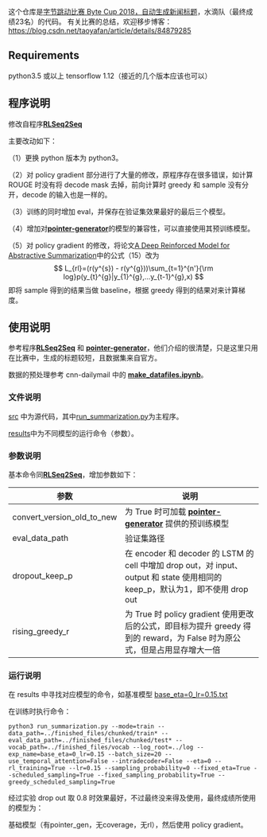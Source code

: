 这个仓库是[字节跳动比赛 Byte Cup 2018，自动生成新闻标题](https://biendata.com/competition/bytecup2018/)，水滴队（最终成绩23名）的代码。
有关比赛的总结，欢迎移步博客：https://blog.csdn.net/taoyafan/article/details/84879285
## Requirements

python3.5 或以上
tensorflow 1.12（接近的几个版本应该也可以）

## 程序说明

修改自程序[**RLSeq2Seq**](https://github.com/yaserkl/RLSeq2Seq)

主要改动如下：

（1）更换 python 版本为 python3。

（2）对 policy gradient 部分进行了大量的修改，原程序存在很多错误，如计算 ROUGE 时没有将 decode mask 去掉，前向计算时 greedy 和 sample 没有分开，decode 的输入也是一样的。

（3）训练的同时增加 eval，并保存在验证集效果最好的最后三个模型。

（4）增加对[**pointer-generator**](https://github.com/abisee/pointer-generator)的模型的兼容性，可以直接使用其预训练模型。

（5）对 policy gradient 的修改，将论文[A Deep Reinforced Model for Abstractive Summarization](https://arxiv.org/abs/1705.04304)中的公式（15）改为 
$$
L_{rl}=(r(y^{s}) - r(y^{g}))\sum_{t=1}^{n'}{\rm log}p(y_{t}^{g}|y_{1}^{g},...y_{t-1}^{g},x)
$$
即将 sample 得到的结果当做 baseline，根据 greedy 得到的结果对来计算梯度。





## 使用说明

参考程序[**RLSeq2Seq**](https://github.com/yaserkl/RLSeq2Seq) 和 [**pointer-generator**](https://github.com/abisee/pointer-generator)，他们介绍的很清楚，只是这里只用在比赛中，生成的标题较短，且数据集来自官方。

数据的预处理参考 cnn-dailymail 中的 [**make_datafiles.ipynb**](https://github.com/taoyafan/cnn-dailymail/tree/master/bytecup)。

### 文件说明

[src](https://github.com/taoyafan/abstractive_summarization/tree/master/src) 中为源代码，其中[run_summarization.py](https://github.com/taoyafan/abstractive_summarization/blob/master/src/run_summarization.py)为主程序。

[results](https://github.com/taoyafan/abstractive_summarization/tree/master/results)中为不同模型的运行命令（参数）。

### 参数说明

基本命令同[**RLSeq2Seq**](https://github.com/yaserkl/RLSeq2Seq)，增加参数如下：

| 参数                       | 说明                                                         |
| -------------------------- | ------------------------------------------------------------ |
| convert_version_old_to_new | 为 True 时可加载 [**pointer-generator**](https://github.com/abisee/pointer-generator) 提供的预训练模型 |
| eval_data_path             | 验证集路径                                                   |
| dropout_keep_p             | 在 encoder 和 decoder 的 LSTM 的 cell 中增加 drop out，对 input、output 和 state 使用相同的 keep_p，默认为1，即不使用 drop out |
| rising_greedy_r            | 为 True 时 policy gradient 使用更改后的公式，即目标为提升 greedy 得到的 reward，为 False 时为原公式，但是占用显存增大一倍 |

### 运行说明

在 results 中寻找对应模型的命令，如基准模型 [base_eta=0_lr=0.15.txt](https://github.com/taoyafan/abstractive_summarization/blob/master/results/base_eta%3D0_lr%3D0.15.txt)

在训练时执行命令：

```
python3 run_summarization.py --mode=train --data_path=../finished_files/chunked/train* --eval_data_path=../finished_files/chunked/test* --vocab_path=../finished_files/vocab --log_root=../log --exp_name=base_eta=0_lr=0.15 --batch_size=20 --use_temporal_attention=False --intradecoder=False --eta=0 --rl_training=True --lr=0.15 --sampling_probability=0 --fixed_eta=True --scheduled_sampling=True --fixed_sampling_probability=True --greedy_scheduled_sampling=True
```



经过实验 drop out 取 0.8 时效果最好，不过最终没来得及使用，最终成绩所使用的模型为：

基础模型（有pointer_gen，无coverage，无rl），然后使用 policy gradient。
